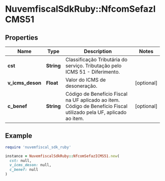 # NuvemfiscalSdkRuby::NfcomSefazICMS51

## Properties

| Name | Type | Description | Notes |
| ---- | ---- | ----------- | ----- |
| **cst** | **String** | Classificação Tributária do serviço.  Tributação pelo ICMS 51 - Diferimento. |  |
| **v_icms_deson** | **Float** | Valor do ICMS de desoneração. | [optional] |
| **c_benef** | **String** | Código de Benefício Fiscal na UF aplicado ao item.  Código de Benefício Fiscal utilizado pela UF, aplicado ao  item. | [optional] |

## Example

```ruby
require 'nuvemfiscal_sdk_ruby'

instance = NuvemfiscalSdkRuby::NfcomSefazICMS51.new(
  cst: null,
  v_icms_deson: null,
  c_benef: null
)
```

